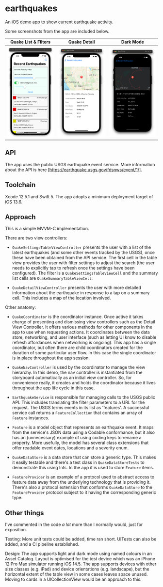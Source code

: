 # earthquakes
An iOS demo app to show current earthquake activity.

Some screenshots from the app are included below.

| Quake List & Filters | Quake Detail | Dark Mode |
|------------|------------|------------|
|![image](https://github.com/ncke/earthquakes/blob/36ed497734f67798f7f8f91e1eda9b11aae46f2d/Other/fig-1.png)|![image](https://github.com/ncke/earthquakes/blob/36ed497734f67798f7f8f91e1eda9b11aae46f2d/Other/fig-2.png)|![image](https://github.com/ncke/earthquakes/blob/36ed497734f67798f7f8f91e1eda9b11aae46f2d/Other/fig-3.png)|

## API
The app uses the public USGS earthquake event service. More information about the API is here [https://earthquake.usgs.gov/fdsnws/event/1/].

## Toolchain
Xcode 12.5.1 and Swift 5. The app adopts a minimum deployment target of iOS 13.6.

## Approach
This is a simple MVVM-C implementation.

There are two view controllers:

* `QuakeSettingsTableViewController` presents the user with a list of the latest earthquakes (and some other events tracked by the USGS), once these have been obtained from the API service. The first cell in the table view provides the user with filter settings to adjust the search (the user needs to explicitly tap to refresh once the settings have been configured). The filter is a `QuakeSettingsTableViewCell` and the summary list cells are `QuakeSummaryTableViewCell`.

* `QuakeDetailViewController` presents the user with more detailed information about the earthquake in response to a tap on a summary cell. This includes a map of the location involved.

Other anatomy:

* `QuakeCoordinator` is the coordinator instance. Once active it takes charge of presenting and dismissing view controllers such as the Detail View Controller. It offers various methods for other components in the app to use when requesting actions. It coordinates between the data store, networking, and user interface (such as letting UI know to disable refresh affordances when networking is ongoing). This app has a single coordinator, but often there are child coordinators created for the duration of some particular user flow. In this case the single coordinator is in place throughout the app session.

* `QuakeNavController` is used by the coordinator to manage the view hierarchy. In this demo, the nav controller is instantiated from the storyboard automatically as an initial view controller. So, for convenience really, it creates and holds the coordinator because it lives throughout the app life cycle in this case.

* `EarthquakeService` is responsible for managing calls to the USGS public API. This includes translating the filter parameters to a URL for the request. The USGS terms events in its list as 'features'. A successful service call returns a `FeatureCollection` that contains an array of `Feature` instances.

* `Feature` is a model object that represents an earthquake event. It maps from the service's JSON data using a Codable conformance, but it also has an (unnecessary) example of using coding keys to rename a property. More usefully, the model has several class extensions that offer readable event dates, locations and a severity enum.

* `QuakeDataStore` is a data store that can store a generic type. This makes it easily testable and there's a test class in `QuakeDataStoreTests` to demonstrate this using Ints. In the app it is used to store `Feature` items.

* `FeatureProvider` is an example of a protocol used to abstract access to feature data away from the underlying technology that is providing it. There's also a protocol extension that conforms `QuakeDataStore` to the `FeatureProvider` protocol subject to it having the corresponding generic type.

## Other things

I've commented in the code _a lot_ more than I normally would, just for exposition.

Testing: More unit tests could be added, time ran short. UITests can also be added, and a CI pipeline established.

Design: The app supports light and dark mode using named colours in an Asset Catalog. Layout is optimised for the test device which was an iPhone 12 Pro Max simulator running iOS 14.5. The app supports devices with other size classes (e.g. iPad) and device orientations (e.g. landscape), but the horizontal extent of the table view in some cases leaves space unused. Moving to cards in a UICollectionView would be an approach to this.
